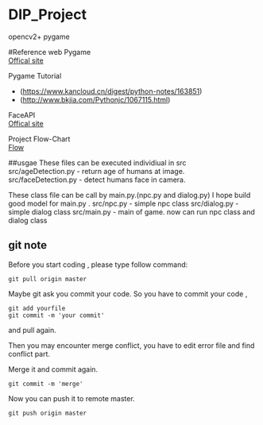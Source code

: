 # DIP_Project

opencv2+ pygame

#Reference web
Pygame  
[Offical site](http://www.pygame.org/hifi.html)  

Pygame Tutorial  
- (https://www.kancloud.cn/digest/python-notes/163851)  
- (http://www.bkjia.com/Pythonjc/1067115.html)  

FaceAPI  
[Offical site](https://www.microsoft.com/cognitive-services/en-us/face-api/documentation/get-started-with-face-api/GettingStartedwithFaceAPIinPython)  

Project Flow-Chart   
[Flow](https://drive.google.com/open?id=0BwT2ANLIx93qVzJUUHNzLV8yUzA)

##usgae 
These files can be executed individiual in src  
src/ageDetection.py - return age of humans at image.  
src/faceDetection.py - detect humans face in camera. 

These class file can be call by main.py.(npc.py and dialog.py) 
I hope build good model for main.py .
src/npc.py - simple npc class
src/dialog.py - simple dialog class
src/main.py - main of game. now can run npc class and dialog class


## git note
Before you start coding , please type follow command:
```
git pull origin master
```
Maybe git ask you commit your code.
So you have to commit your code , 
```
git add yourfile
git commit -m 'your commit'
```
and pull again. 

Then you may encounter merge conflict, you have to edit error file 
and find conflict part.  

Merge it and commit again.
```
git commit -m 'merge'
```
Now you can push it to remote master.

```
git push origin master
```



